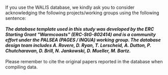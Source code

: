 If you use the WALIS database, we kindly ask you to consider acknowledging the following projects/working groups using the following sentence:</br></br>
***The database template used in this study was developed by the ERC Starting Grant "Warmcoasts" (ERC-StG-802414) and is a community effort under the PALSEA (PAGES / INQUA) working group. The database design team includes A. Rovere, D. Ryan, T. Lorscheid, A. Dutton, P. Chutcharavan, D. Brill, N. Jankowski, D. Mueller, M. Bartz.***</br></br>
Please remember to cite the original papers reported in the database when compiling data. 

